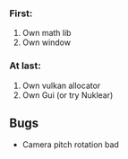 ### First:
1. Own math lib
2. Own window
### At last:
1. Own vulkan allocator
2. Own Gui (or try Nuklear)


## Bugs
- Camera pitch rotation bad
